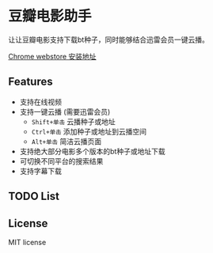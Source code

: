 # 豆瓣电影助手

让让豆瓣电影支持下载bt种子，同时能够结合迅雷会员一键云播。

[Chrome webstore 安装地址](https://chrome.google.com/webstore/detail/%E8%B1%86%E7%93%A3%E7%94%B5%E5%BD%B1%E5%8A%A9%E6%89%8B/kolgihmifdjohkfddelnhcmaegckgpkh)

## Features

- 支持在线视频
- 支持一键云播 (需要迅雷会员)
    - `Shift+单击` 云播种子或地址
    - `Ctrl+单击` 添加种子或地址到云播空间
    - `Alt+单击` 简洁云播页面
- 支持绝大部分电影多个版本的bt种子或地址下载
- 可切换不同平台的搜索结果
- 支持字幕下载

## TODO List

## License

MIT license
